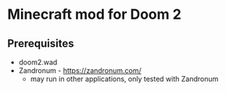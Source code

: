 # Minecraft mod for Doom 2

## Prerequisites
- doom2.wad
- Zandronum - https://zandronum.com/
  - may run in other applications, only tested with Zandronum

